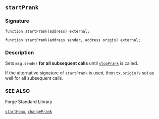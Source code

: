 ## `startPrank`

### Signature

```solidity
function startPrank(address) external;
```

```solidity
function startPrank(address sender, address origin) external;
```

### Description

Sets `msg.sender` **for all subsequent calls** until [`stopPrank`](./stop-prank.md) is called.

If the alternative signature of `startPrank` is used, then `tx.origin` is set as well for all subsequent calls.

### SEE ALSO

Forge Standard Library

[`startHoax`](../reference/forge-std/startHoax.md), [`changePrank`](../reference/forge-std/change-prank.md)
